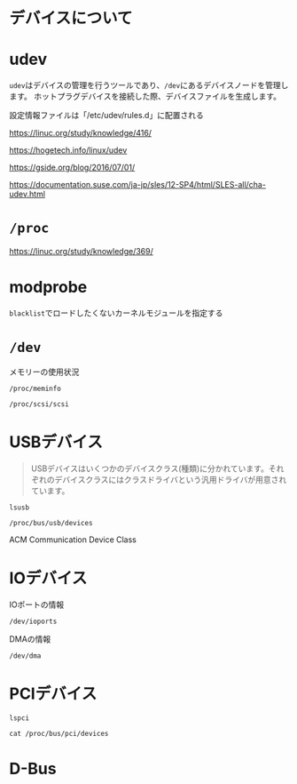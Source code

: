 # デバイスについて




# udev

`udev`はデバイスの管理を行うツールであり、`/dev`にあるデバイスノードを管理します。
ホットプラグデバイスを接続した際、デバイスファイルを生成します。

設定情報ファイルは「/etc/udev/rules.d」に配置される

https://linuc.org/study/knowledge/416/

https://hogetech.info/linux/udev

https://gside.org/blog/2016/07/01/

https://documentation.suse.com/ja-jp/sles/12-SP4/html/SLES-all/cha-udev.html

# `/proc`

https://linuc.org/study/knowledge/369/

# modprobe

`blacklist`でロードしたくないカーネルモジュールを指定する

# `/dev`

メモリーの使用状況

`/proc/meminfo`

`/proc/scsi/scsi`

# USBデバイス

> USBデバイスはいくつかのデバイスクラス(種類)に分かれています。それぞれのデバイスクラスにはクラスドライバという汎用ドライバが用意されています。

`lsusb`

`/proc/bus/usb/devices`

ACM Communication Device Class

# IOデバイス

IOポートの情報

`/dev/ioports`

DMAの情報

`/dev/dma`

# PCIデバイス

`lspci`

`cat /proc/bus/pci/devices`

# D-Bus


